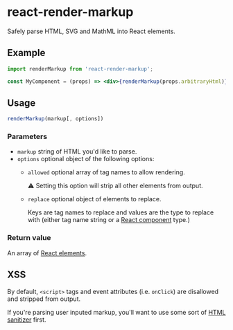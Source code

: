 # react-render-markup

Safely parse HTML, SVG and MathML into React elements.

## Example

```jsx
import renderMarkup from 'react-render-markup';

const MyComponent = (props) => <div>{renderMarkup(props.arbitraryHtml)}</div>;
```

## Usage

```js
renderMarkup(markup[, options])
```

### Parameters

- `markup` string of HTML you'd like to parse.
- `options` optional object of the following options:
  - `allowed` optional array of tag names to allow rendering.

    :warning: Setting this option will strip all other elements from output.
  - `replace` optional object of elements to replace.

    Keys are tag names to replace and values are the type to replace with (either tag name string or a [React component](https://reactjs.org/docs/components-and-props.html) type.)

### Return value

An array of [React elements](https://reactjs.org/docs/rendering-elements.html).

## XSS

By default, `<script>` tags and event attributes (i.e. `onClick`) are disallowed and stripped from output.

If you're parsing user inputed markup, you'll want to use some sort of [HTML sanitizer](https://www.npmjs.com/search?q=html%20sanitizer&page=1&ranking=optimal) first.
